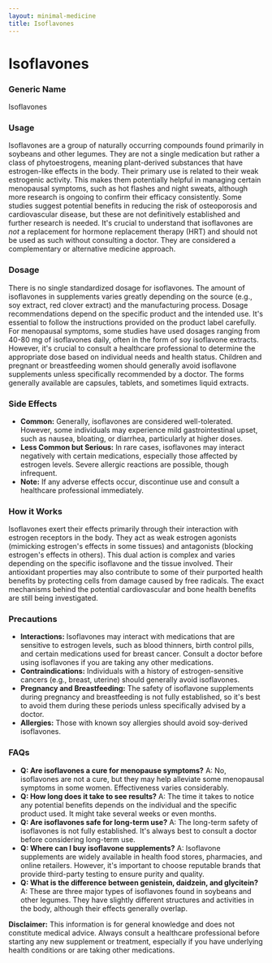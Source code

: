 ```yaml
---
layout: minimal-medicine
title: Isoflavones
---
```


# Isoflavones
### Generic Name
Isoflavones

### Usage

Isoflavones are a group of naturally occurring compounds found primarily in soybeans and other legumes.  They are not a single medication but rather a class of phytoestrogens, meaning plant-derived substances that have estrogen-like effects in the body.  Their primary use is related to their weak estrogenic activity.  This makes them potentially helpful in managing certain menopausal symptoms, such as hot flashes and night sweats, although more research is ongoing to confirm their efficacy consistently. Some studies suggest potential benefits in reducing the risk of osteoporosis and cardiovascular disease, but these are not definitively established and further research is needed.  It's crucial to understand that isoflavones are *not* a replacement for hormone replacement therapy (HRT) and should not be used as such without consulting a doctor.  They are considered a complementary or alternative medicine approach.


### Dosage

There is no single standardized dosage for isoflavones. The amount of isoflavones in supplements varies greatly depending on the source (e.g., soy extract, red clover extract) and the manufacturing process.  Dosage recommendations depend on the specific product and the intended use.  It's essential to follow the instructions provided on the product label carefully. For menopausal symptoms, some studies have used dosages ranging from 40-80 mg of isoflavones daily, often in the form of soy isoflavone extracts.  However, it's crucial to consult a healthcare professional to determine the appropriate dose based on individual needs and health status.  Children and pregnant or breastfeeding women should generally avoid isoflavone supplements unless specifically recommended by a doctor.  The forms generally available are capsules, tablets, and sometimes liquid extracts.


### Side Effects

* **Common:**  Generally, isoflavones are considered well-tolerated. However, some individuals may experience mild gastrointestinal upset, such as nausea, bloating, or diarrhea, particularly at higher doses.
* **Less Common but Serious:**  In rare cases, isoflavones may interact negatively with certain medications, especially those affected by estrogen levels.  Severe allergic reactions are possible, though infrequent.  
* **Note:** If any adverse effects occur, discontinue use and consult a healthcare professional immediately.


### How it Works

Isoflavones exert their effects primarily through their interaction with estrogen receptors in the body. They act as weak estrogen agonists (mimicking estrogen's effects in some tissues) and antagonists (blocking estrogen's effects in others). This dual action is complex and varies depending on the specific isoflavone and the tissue involved.  Their antioxidant properties may also contribute to some of their purported health benefits by protecting cells from damage caused by free radicals.  The exact mechanisms behind the potential cardiovascular and bone health benefits are still being investigated.


### Precautions

* **Interactions:** Isoflavones may interact with medications that are sensitive to estrogen levels, such as blood thinners, birth control pills, and certain medications used for breast cancer. Consult a doctor before using isoflavones if you are taking any other medications.
* **Contraindications:** Individuals with a history of estrogen-sensitive cancers (e.g., breast, uterine) should generally avoid isoflavones.
* **Pregnancy and Breastfeeding:**  The safety of isoflavone supplements during pregnancy and breastfeeding is not fully established, so it's best to avoid them during these periods unless specifically advised by a doctor.
* **Allergies:** Those with known soy allergies should avoid soy-derived isoflavones.


### FAQs

* **Q: Are isoflavones a cure for menopause symptoms?**  A: No, isoflavones are not a cure, but they may help alleviate some menopausal symptoms in some women.  Effectiveness varies considerably.
* **Q: How long does it take to see results?** A: The time it takes to notice any potential benefits depends on the individual and the specific product used.  It might take several weeks or even months.
* **Q: Are isoflavones safe for long-term use?** A:  The long-term safety of isoflavones is not fully established.  It's always best to consult a doctor before considering long-term use.
* **Q: Where can I buy isoflavone supplements?** A:  Isoflavone supplements are widely available in health food stores, pharmacies, and online retailers.  However, it's important to choose reputable brands that provide third-party testing to ensure purity and quality.
* **Q: What is the difference between genistein, daidzein, and glycitein?** A: These are three major types of isoflavones found in soybeans and other legumes. They have slightly different structures and activities in the body, although their effects generally overlap.



**Disclaimer:** This information is for general knowledge and does not constitute medical advice. Always consult a healthcare professional before starting any new supplement or treatment, especially if you have underlying health conditions or are taking other medications.
